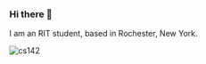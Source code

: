 ### Hi there 👋

I am an RIT student, based in Rochester, New York.

![cs142](https://cdn.discordapp.com/attachments/931674944063029259/1199324053153005649/rit_cs142_github.png?ex=65c22090&is=65afab90&hm=95c8197f67d0a2bfaf9a3c7991b96237814a2ef6a9e036a283cd43aa8eec7d52&)
